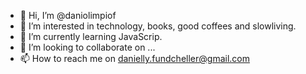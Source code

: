 - 👋 Hi, I’m @daniolimpiof
- 👀 I’m interested in technology, books, good coffees and slowliving.
- 🌱 I’m currently learning JavaScrip.
- 💞️ I’m looking to collaborate on ...
- 📫 How to reach me on danielly.fundcheller@gmail.com

<!---
daniolimpiof/daniolimpiof is a ✨ special ✨ repository because its `README.md` (this file) appears on your GitHub profile.
You can click the Preview link to take a look at your changes.
--->
